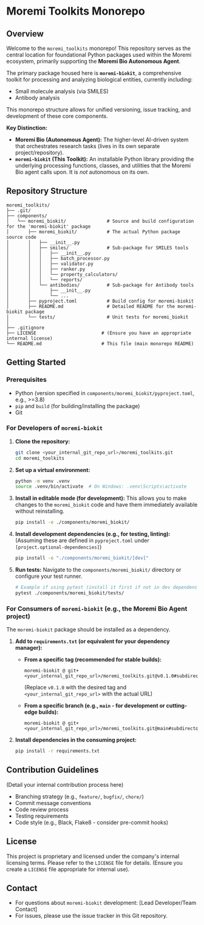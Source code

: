 
# Moremi Toolkits Monorepo

## Overview

Welcome to the `moremi_toolkits` monorepo! This repository serves as the central location for foundational Python packages used within the Moremi ecosystem, primarily supporting the **Moremi Bio Autonomous Agent**.

The primary package housed here is **`moremi-biokit`**, a comprehensive toolkit for processing and analyzing biological entities, currently including:
-   Small molecule analysis (via SMILES)
-   Antibody analysis

This monorepo structure allows for unified versioning, issue tracking, and development of these core components.

**Key Distinction:**
-   **Moremi Bio (Autonomous Agent):** The higher-level AI-driven system that orchestrates research tasks (lives in its own separate project/repository).
-   **`moremi-biokit` (This Toolkit):** An installable Python library providing the underlying processing functions, classes, and utilities that the Moremi Bio agent calls upon. It is *not* autonomous on its own.

## Repository Structure

```
moremi_toolkits/
├── .git/
├── components/
│   └── moremi_biokit/               # Source and build configuration for the 'moremi-biokit' package
│       ├── moremi_biokit/           # The actual Python package source code
│       │   ├── __init__.py
│       │   ├── smiles/              # Sub-package for SMILES tools
│       │   │   ├── __init__.py
│       │   │   ├── batch_processor.py
│       │   │   ├── validator.py
│       │   │   ├── ranker.py
│       │   │   └── property_calculators/
│       │   │   └── reports/
│       │   └── antibodies/          # Sub-package for Antibody tools
│       │       ├── __init__.py
│       │       └── ...
│       ├── pyproject.toml           # Build config for moremi-biokit
│       ├── README.md                # Detailed README for the moremi-biokit package
│       └── tests/                   # Unit tests for moremi_biokit
│
├── .gitignore
├── LICENSE                        # (Ensure you have an appropriate internal license)
└── README.md                      # This file (main monorepo README)
```

## Getting Started

### Prerequisites

-   Python (version specified in `components/moremi_biokit/pyproject.toml`, e.g., >=3.8)
-   `pip` and `build` (for building/installing the package)
-   Git

### For Developers of `moremi-biokit`

1.  **Clone the repository:**
    ```bash
    git clone <your_internal_git_repo_url>/moremi_toolkits.git
    cd moremi_toolkits
    ```

2.  **Set up a virtual environment:**
    ```bash
    python -m venv .venv
    source .venv/bin/activate  # On Windows: .venv\Scripts\activate
    ```

3.  **Install in editable mode (for development):**
    This allows you to make changes to the `moremi_biokit` code and have them immediately available without reinstalling.
    ```bash
    pip install -e ./components/moremi_biokit/
    ```

4.  **Install development dependencies (e.g., for testing, linting):**
    (Assuming these are defined in `pyproject.toml` under `[project.optional-dependencies]`)
    ```bash
    pip install -e "./components/moremi_biokit/[dev]"
    ```

5.  **Run tests:**
    Navigate to the `components/moremi_biokit/` directory or configure your test runner.
    ```bash
    # Example if using pytest (install it first if not in dev dependencies)
    pytest ./components/moremi_biokit/tests/
    ```

### For Consumers of `moremi-biokit` (e.g., the Moremi Bio Agent project)

The `moremi-biokit` package should be installed as a dependency.

1.  **Add to `requirements.txt` (or equivalent for your dependency manager):**

    *   **From a specific tag (recommended for stable builds):**
        ```
        moremi-biokit @ git+<your_internal_git_repo_url>/moremi_toolkits.git@v0.1.0#subdirectory=components/moremi_biokit
        ```
        (Replace `v0.1.0` with the desired tag and `<your_internal_git_repo_url>` with the actual URL)

    *   **From a specific branch (e.g., `main` - for development or cutting-edge builds):**
        ```
        moremi-biokit @ git+<your_internal_git_repo_url>/moremi_toolkits.git@main#subdirectory=components/moremi_biokit
        ```

2.  **Install dependencies in the consuming project:**
    ```bash
    pip install -r requirements.txt
    ```

## Contribution Guidelines

(Detail your internal contribution process here)
-   Branching strategy (e.g., `feature/`, `bugfix/`, `chore/`)
-   Commit message conventions
-   Code review process
-   Testing requirements
-   Code style (e.g., Black, Flake8 - consider pre-commit hooks)

## License

This project is proprietary and licensed under the company's internal licensing terms. Please refer to the `LICENSE` file for details. (Ensure you create a `LICENSE` file appropriate for internal use).

## Contact

-   For questions about `moremi-biokit` development: [Lead Developer/Team Contact]
-   For issues, please use the issue tracker in this Git repository.
